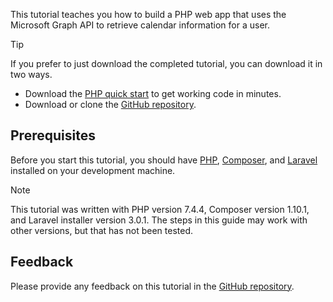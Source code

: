 <!-- markdownlint-disable MD002 MD041 -->

This tutorial teaches you how to build a PHP web app that uses the Microsoft Graph API to retrieve calendar information for a user.

> [!TIP]
> If you prefer to just download the completed tutorial, you can download it in two ways.
>
> - Download the [PHP quick start](https://developer.microsoft.com/graph/quick-start?platform=option-php) to get working code in minutes.
> - Download or clone the [GitHub repository](https://github.com/microsoftgraph/msgraph-training-phpapp).

## Prerequisites

Before you start this tutorial, you should have [PHP](http://php.net/downloads.php), [Composer](https://getcomposer.org/), and [Laravel](https://laravel.com/) installed on your development machine.

> [!NOTE]
> This tutorial was written with PHP version 7.4.4, Composer version 1.10.1, and Laravel installer version 3.0.1. The steps in this guide may work with other versions, but that has not been tested.

## Feedback

Please provide any feedback on this tutorial in the [GitHub repository](https://github.com/microsoftgraph/msgraph-training-phpapp).
